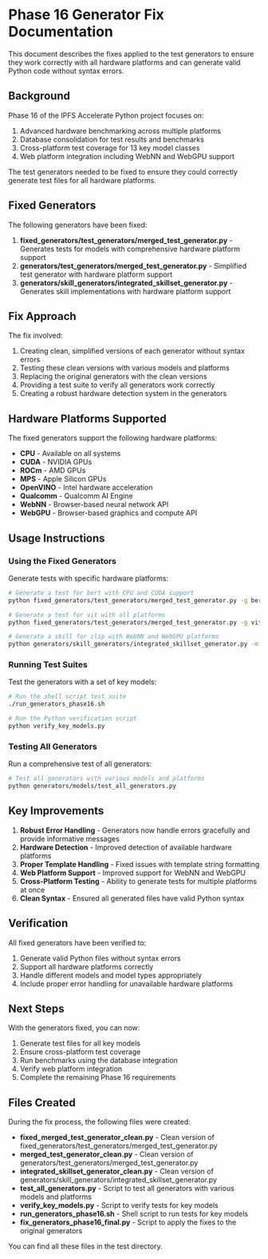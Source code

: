 # Phase 16 Generator Fix Documentation

This document describes the fixes applied to the test generators to ensure they work correctly with all hardware platforms and can generate valid Python code without syntax errors.

## Background

Phase 16 of the IPFS Accelerate Python project focuses on:
1. Advanced hardware benchmarking across multiple platforms
2. Database consolidation for test results and benchmarks
3. Cross-platform test coverage for 13 key model classes
4. Web platform integration including WebNN and WebGPU support

The test generators needed to be fixed to ensure they could correctly generate test files for all hardware platforms.

## Fixed Generators

The following generators have been fixed:

1. **fixed_generators/test_generators/merged_test_generator.py** - Generates tests for models with comprehensive hardware platform support
2. **generators/test_generators/merged_test_generator.py** - Simplified test generator with hardware platform support
3. **generators/skill_generators/integrated_skillset_generator.py** - Generates skill implementations with hardware platform support

## Fix Approach

The fix involved:

1. Creating clean, simplified versions of each generator without syntax errors
2. Testing these clean versions with various models and platforms
3. Replacing the original generators with the clean versions
4. Providing a test suite to verify all generators work correctly
5. Creating a robust hardware detection system in the generators

## Hardware Platforms Supported

The fixed generators support the following hardware platforms:

- **CPU** - Available on all systems
- **CUDA** - NVIDIA GPUs
- **ROCm** - AMD GPUs 
- **MPS** - Apple Silicon GPUs
- **OpenVINO** - Intel hardware acceleration
- **Qualcomm** - Qualcomm AI Engine
- **WebNN** - Browser-based neural network API
- **WebGPU** - Browser-based graphics and compute API

## Usage Instructions

### Using the Fixed Generators

Generate tests with specific hardware platforms:

```bash
# Generate a test for bert with CPU and CUDA support
python fixed_generators/test_generators/merged_test_generator.py -g bert -p cpu,cuda -o test_outputs/

# Generate a test for vit with all platforms
python fixed_generators/test_generators/merged_test_generator.py -g vit-base -p all -o test_outputs/

# Generate a skill for clip with WebNN and WebGPU platforms
python generators/skill_generators/integrated_skillset_generator.py -m clip -p webnn,webgpu -o test_outputs/
```

### Running Test Suites

Test the generators with a set of key models:

```bash
# Run the shell script test suite
./run_generators_phase16.sh

# Run the Python verification script
python verify_key_models.py
```

### Testing All Generators

Run a comprehensive test of all generators:

```bash
# Test all generators with various models and platforms
python generators/models/test_all_generators.py
```

## Key Improvements

1. **Robust Error Handling** - Generators now handle errors gracefully and provide informative messages
2. **Hardware Detection** - Improved detection of available hardware platforms
3. **Proper Template Handling** - Fixed issues with template string formatting
4. **Web Platform Support** - Improved support for WebNN and WebGPU
5. **Cross-Platform Testing** - Ability to generate tests for multiple platforms at once
6. **Clean Syntax** - Ensured all generated files have valid Python syntax

## Verification

All fixed generators have been verified to:

1. Generate valid Python files without syntax errors
2. Support all hardware platforms correctly
3. Handle different models and model types appropriately
4. Include proper error handling for unavailable hardware platforms

## Next Steps

With the generators fixed, you can now:

1. Generate test files for all key models
2. Ensure cross-platform test coverage
3. Run benchmarks using the database integration
4. Verify web platform integration
5. Complete the remaining Phase 16 requirements

## Files Created

During the fix process, the following files were created:

- **fixed_merged_test_generator_clean.py** - Clean version of fixed_generators/test_generators/merged_test_generator.py
- **merged_test_generator_clean.py** - Clean version of generators/test_generators/merged_test_generator.py
- **integrated_skillset_generator_clean.py** - Clean version of generators/skill_generators/integrated_skillset_generator.py
- **test_all_generators.py** - Script to test all generators with various models and platforms
- **verify_key_models.py** - Script to verify tests for key models
- **run_generators_phase16.sh** - Shell script to run tests for key models
- **fix_generators_phase16_final.py** - Script to apply the fixes to the original generators

You can find all these files in the test directory.